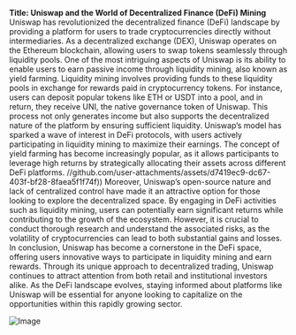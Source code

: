**Title: Uniswap and the World of Decentralized Finance (DeFi) Mining**
Uniswap has revolutionized the decentralized finance (DeFi) landscape by providing a platform for users to trade cryptocurrencies directly without intermediaries. As a decentralized exchange (DEX), Uniswap operates on the Ethereum blockchain, allowing users to swap tokens seamlessly through liquidity pools. One of the most intriguing aspects of Uniswap is its ability to enable users to earn passive income through liquidity mining, also known as yield farming.
Liquidity mining involves providing funds to these liquidity pools in exchange for rewards paid in cryptocurrency tokens. For instance, users can deposit popular tokens like ETH or USDT into a pool, and in return, they receive UNI, the native governance token of Uniswap. This process not only generates income but also supports the decentralized nature of the platform by ensuring sufficient liquidity.
Uniswap’s model has sparked a wave of interest in DeFi protocols, with users actively participating in liquidity mining to maximize their earnings. The concept of yield farming has become increasingly popular, as it allows participants to leverage high returns by strategically allocating their assets across different DeFi platforms.
 //github.com/user-attachments/assets/d7419ec9-dc67-403f-bf28-8faea5f1f74f))
Moreover, Uniswap’s open-source nature and lack of centralized control have made it an attractive option for those looking to explore the decentralized space. By engaging in DeFi activities such as liquidity mining, users can potentially earn significant returns while contributing to the growth of the ecosystem. However, it is crucial to conduct thorough research and understand the associated risks, as the volatility of cryptocurrencies can lead to both substantial gains and losses.
In conclusion, Uniswap has become a cornerstone in the DeFi space, offering users innovative ways to participate in liquidity mining and earn rewards. Through its unique approach to decentralized trading, Uniswap continues to attract attention from both retail and institutional investors alike. As the DeFi landscape evolves, staying informed about platforms like Uniswap will be essential for anyone looking to capitalize on the opportunities within this rapidly growing sector.

![Image](https://github.com/user-attachments/assets/d7419ec9-dc67-403f-bf28-8faea5f1f74f)
